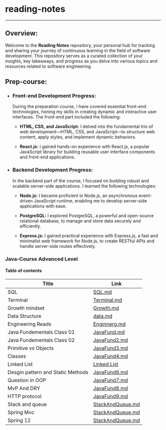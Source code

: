 # reading-notes
---
## Overview:

Welcome to the **Reading Notes** repository, your personal hub for tracking and sharing your journey of continuous learning in the field of software development. This repository serves as a curated collection of your insights, key takeaways, and progress as you delve into various topics and resources related to software engineering.

 ## Prep-course:

- ### Front-end Development Progress:

    During the preparation course, I have covered essential front-end technologies, honing my skills in creating dynamic and interactive user interfaces. The front-end part included the following:

    - **HTML, CSS, and JavaScript:** I delved into the fundamental trio of web development—HTML, CSS, and JavaScript—to structure web content, apply styles, and implement dynamic behaviors.

    - **React.js:** I gained hands-on experience with React.js, a popular JavaScript library for building reusable user interface components and front-end applications.

- ### Backend Development Progress:

    In the backend part of the course, I focused on building robust and scalable server-side applications. I learned the following technologies:

    - **Node.js:** I became proficient in Node.js, an asynchronous event-driven JavaScript runtime, enabling me to develop server-side applications with ease.

    - **PostgreSQL:** I explored PostgreSQL, a powerful and open-source relational database, to manage and store data securely and efficiently.

    - **Express.js:** I gained practical experience with Express.js, a fast and minimalist web framework for Node.js, to create RESTful APIs and handle server-side routes effectively.

### Java-Course Advanced Level

#### Table of contents

| Title              | Link                                   |
|--------------------|----------------------------------------|
| SQL             | [SQL.md](./SQL.md)|
| Terminal             | [Terminal.md](./Terminal.md)|
| Growth mindset             | [Growth.md](./Growth.md)|
| Data Structure             | [data.md](./dataStructure.md)|
| Engineering Reads            | [Enginnerg.md](./EngineeringgReads.md)|
| Java Fundementals Class 01             | [JavaFund.md](./ReadClass01.md)|
| Java Fundementals Class 02             | [JavaFund2.md](./ReadClass02.md)|
| Primitive vs Objects             | [JavaFund3.md](./ReadClass03.md)|
| Classes             | [JavaFund4.md](./ReadClass04.md)|
| Linked List             | [Linked List](./LinkedList.md)|
| Desgin pattern and Static Methods            | [JavaFund6.md](./ReadClass06.md)|
| Question in OOP            | [JavaFund7.md](./ReadClass07.md)|
| MvP And DRY            | [JavaFund8.md](./ReadClass08.md)|
| HTTP protocol            | [JavaFund9.md](./ReadClass09.md)|
| Stack and queue            | [StackAndQueue.md](./ReadClass10.md)|
| Spring Mvc            | [StackAndQueue.md](./spring.md)|
| Spring 12           | [StackAndQueue.md](./ReadClass12.md)|


